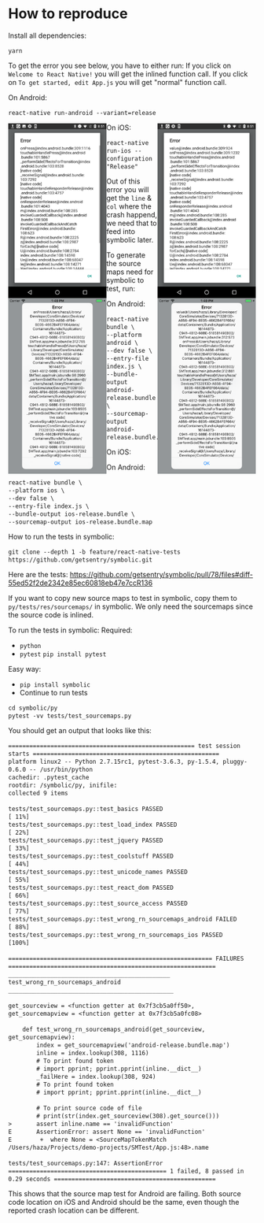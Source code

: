 # How to reproduce

Install all dependencies:

```
yarn
```

To get the error you see below, you have to either run:
If you click on `Welcome to React Native!` you will get the inlined function call.
If you click on `To get started, edit App.js` you will get "normal" function call.

On Android:
```
react-native run-android --variant=release
```

<img align="left" width="200" src="https://github.com/hazat/react-native-source-map/raw/master/inline-android.png" alt="inline">
<img align="right" width="200" src="https://github.com/hazat/react-native-source-map/raw/master/function-android.png" alt="Function">


On iOS:
```
react-native run-ios --configuration "Release"
```

<img align="left" width="200" src="https://github.com/hazat/react-native-source-map/raw/master/inline-ios.png" alt="inline">
<img align="right" width="200" src="https://github.com/hazat/react-native-source-map/raw/master/function-ios.png" alt="Function">


Out of this error you will get the `line` & `col` where the crash happend, we need that to feed into symbolic later.

To generate the source maps need for symbolic to test, run:

On Android:
```
react-native bundle \
--platform android \
--dev false \
--entry-file index.js \
--bundle-output android-release.bundle \
--sourcemap-output android-release.bundle.map
```

On iOS:

On Android:
```
react-native bundle \
--platform ios \
--dev false \
--entry-file index.js \
--bundle-output ios-release.bundle \
--sourcemap-output ios-release.bundle.map
```

How to run the tests in symbolic:

```
git clone --depth 1 -b feature/react-native-tests https://github.com/getsentry/symbolic.git
```

Here are the tests: https://github.com/getsentry/symbolic/pull/78/files#diff-55ed52f2de2342e85ec60818eb47e7ccR136

If you want to copy new source maps to test in symbolic, copy them to `py/tests/res/sourcemaps/` in symbolic.
We only need the sourcemaps since the source code is inlined.

To run the tests in symbolic:
Required:
- `python`
- `pytest` `pip install pytest`

Easy way:
- `pip install symbolic`
- Continue to run tests

```
cd symbolic/py
pytest -vv tests/test_sourcemaps.py
```

You should get an output that looks like this:

```
===================================================== test session starts =====================================================
platform linux2 -- Python 2.7.15rc1, pytest-3.6.3, py-1.5.4, pluggy-0.6.0 -- /usr/bin/python
cachedir: .pytest_cache
rootdir: /symbolic/py, inifile:
collected 9 items

tests/test_sourcemaps.py::test_basics PASSED                                                                            [ 11%]
tests/test_sourcemaps.py::test_load_index PASSED                                                                        [ 22%]
tests/test_sourcemaps.py::test_jquery PASSED                                                                            [ 33%]
tests/test_sourcemaps.py::test_coolstuff PASSED                                                                         [ 44%]
tests/test_sourcemaps.py::test_unicode_names PASSED                                                                     [ 55%]
tests/test_sourcemaps.py::test_react_dom PASSED                                                                         [ 66%]
tests/test_sourcemaps.py::test_source_access PASSED                                                                     [ 77%]
tests/test_sourcemaps.py::test_wrong_rn_sourcemaps_android FAILED                                                       [ 88%]
tests/test_sourcemaps.py::test_wrong_rn_sourcemaps_ios PASSED                                                           [100%]

========================================================== FAILURES ===========================================================
______________________________________________ test_wrong_rn_sourcemaps_android _______________________________________________

get_sourceview = <function getter at 0x7f3cb5a0ff50>, get_sourcemapview = <function getter at 0x7f3cb5a0fc08>

    def test_wrong_rn_sourcemaps_android(get_sourceview, get_sourcemapview):
        index = get_sourcemapview('android-release.bundle.map')
        inline = index.lookup(308, 1116)
        # To print found token
        # import pprint; pprint.pprint(inline.__dict__)
        _failHere = index.lookup(308, 924)
        # To print found token
        # import pprint; pprint.pprint(inline.__dict__)

        # To print source code of file
        # print(str(index.get_sourceview(308).get_source()))
>       assert inline.name == 'invalidFunction'
E       AssertionError: assert None == 'invalidFunction'
E        +  where None = <SourceMapTokenMatch /Users/haza/Projects/demo-projects/SMTest/App.js:48>.name

tests/test_sourcemaps.py:147: AssertionError
============================================= 1 failed, 8 passed in 0.29 seconds ==============================================
```

This shows that the source map test for Android are failing.
Both source code location on iOS and Android should be the same, even though the reported crash location can be different.